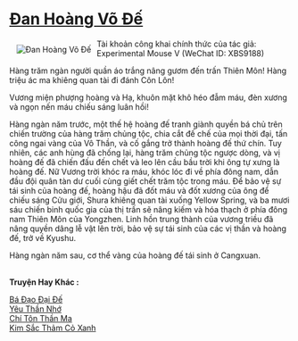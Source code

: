 <a href="https://truyenwiki.net/dan-hoang-vo-de.36133/" title="Đan Hoàng Võ Đế"><h1>Đan Hoàng Võ Đế</h1></a><div style="display:table"><img align="right" style="float: left; padding: 10px;" src="https://truyenwiki.net/a/img/str/src/36133.jpg" alt="Đan Hoàng Võ Đế">Tài khoản công khai chính thức của tác giả: Experimental Mouse V (WeChat ID: XBS9188)<p></p> Hàng trăm ngàn người quần áo trắng nâng gươm đến trấn Thiên Môn! Hàng triệu ác ma khiêng quan tài đi đánh Côn Lôn!<p></p> Vương miện phượng hoàng và Hạ, khuôn mặt khô héo đẫm máu, đèn xương và ngọn nến máu chiếu sáng luân hồi!<p></p> Hàng ngàn năm trước, một thế hệ hoàng đế tranh giành quyền bá chủ trên chiến trường của hàng trăm chủng tộc, chia cắt đế chế của mọi thời đại, tấn công ngai vàng của Vô Thần, và cố gắng trở thành hoàng đế thứ chín. Tuy nhiên, các anh hùng đã chống lại, hàng trăm chủng tộc ngược dòng, và vị hoàng đế đã chiến đấu đến chết và leo lên cầu bầu trời khi ông tự xưng là hoàng đế. Nữ Vương trời khóc ra máu, khóc lóc đi về phía đông nam, dẫn đầu đội quân tàn dư cuối cùng giết chết trăm tộc trong máu. Để bảo vệ sự tái sinh của hoàng đế, hoàng hậu đã đốt máu và đốt xương của ông để chiếu sáng Cửu giới, Shura khiêng quan tài xuống Yellow Spring, và ba mươi sáu chiến binh quốc gia của thị trấn sẽ nâng kiếm và hóa thạch ở phía đông nam Thiên Môn của Yongzhen. Linh hồn trung thành của vương triều đã nâng quyền dâng lễ vật lên trời, bảo vệ sự tái sinh của các vị thần và hoàng đế, trở về Kyushu.<p></p> Hàng ngàn năm sau, cơ thể vàng của hoàng đế tái sinh ở Cangxuan.</div><p><br><b>Truyện Hay Khác :</b></p><a href="https://truyenwiki.net/ba-dao-dai-de.35527/" alt="Bá Đạo Đại Đế">Bá Đạo Đại Đế</a><br/><a href="https://sangtacviet.wordpress.com/2020/10/22/yeu-than-nho/" alt="Yêu Thần Nhớ">Yêu Thần Nhớ</a><br/><a href="https://github.com/nownovels/wikidich/tree/master/truyenhay/35666" alt="Chí Tôn Thần Ma">Chí Tôn Thần Ma</a><br/><a href="https://github.com/nownovels/wikidich/tree/master/truyenhay/35617" alt="Kim Sắc Thảm Cỏ Xanh">Kim Sắc Thảm Cỏ Xanh</a><br/>